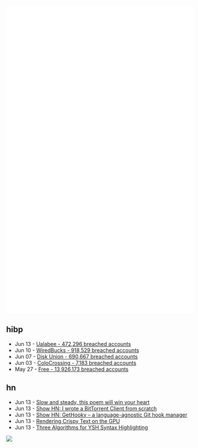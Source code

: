![Metrics](https://raw.githubusercontent.com/phixion/phixion/master/metrics.svg)

## hibp

<!--
for https://github.com/phixion/phixion/blob/main/.github/workflows/feeds.yml
-->
<!--START_SECTION:haveibeenpwnd-->
- Jun 13 - [Ualabee - 472,296 breached accounts](https://haveibeenpwned.com/Breach/Ualabee)
- Jun 10 - [WiredBucks - 918,529 breached accounts](https://haveibeenpwned.com/Breach/WiredBucks)
- Jun 07 - [Disk Union - 690,667 breached accounts](https://haveibeenpwned.com/Breach/DiskUnion)
- Jun 03 - [ColoCrossing - 7,183 breached accounts](https://haveibeenpwned.com/Breach/ColoCrossing)
- May 27 - [Free - 13,926,173 breached accounts](https://haveibeenpwned.com/Breach/FreeMobile)
<!--END_SECTION:haveibeenpwnd-->

## hn

<!--
for https://github.com/phixion/phixion/blob/main/.github/workflows/feeds.yml
-->
<!--START_SECTION:hn-->
- Jun 13 - [Slow and steady, this poem will win your heart](https://www.nytimes.com/interactive/2025/06/12/books/kay-ryan-turtle-poem.html)
- Jun 13 - [Show HN: I wrote a BitTorrent Client from scratch](https://github.com/piyushgupta53/go-torrent-client)
- Jun 13 - [Show HN: GetHooky – a language-agnostic Git hook manager](https://ezpieco.github.io/GetHooky/)
- Jun 13 - [Rendering Crispy Text on the GPU](https://osor.io/text)
- Jun 13 - [Three Algorithms for YSH Syntax Highlighting](https://github.com/oils-for-unix/oils.vim/blob/main/doc/algorithms.md)
<!--END_SECTION:hn-->

<!--
for https://yhype.me
-->
![](https://hit.yhype.me/github/profile?user_id=13013670)
